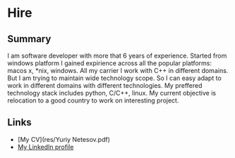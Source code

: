 # Hire #
## Summary ##
I am software developer with more that 6 years of experience.
Started from windows platform I gained expirience across all the popular platforms: macos x, *nix, windows.
All my carrier I work with C++ in different domains. But I am trying to maintain wide technology scope.
So I can easy adapt to work in different domains with different technologies.
My preffered technology stack includes python, C/C++, linux.
My current objective is relocation to a good country to work on interesting project.


## Links ##
* [My CV](res/Yuriy Netesov.pdf)
* [My LinkedIn profile](http://ua.linkedin.com/in/ynetesov)
